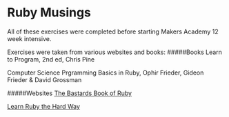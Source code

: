 Ruby Musings
============

All of these exercises were completed before starting Makers Academy 12 week intensive. 



Exercises were taken from various websites and books:
#####Books
Learn to Program, 2nd ed, Chris Pine

Computer Science Prgramming Basics in Ruby, Ophir Frieder, Gideon Frieder & David Grossman

#####Websites
[The Bastards Book of Ruby](http://ruby.bastardsbook.com)

[Learn Ruby the Hard Way](http://learnrubythehardway.org)
